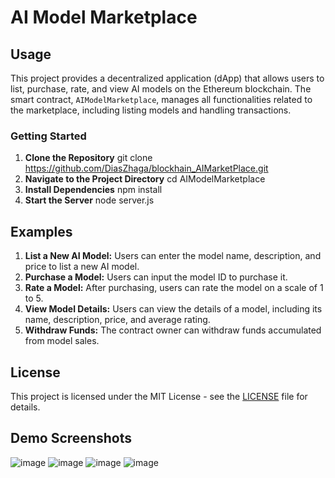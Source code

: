# AI Model Marketplace

## Usage
This project provides a decentralized application (dApp) that allows users to list, purchase, rate, and view AI models on the Ethereum blockchain. 
The smart contract, `AIModelMarketplace`, manages all functionalities related to the marketplace, including listing models and handling transactions.

### Getting Started
1. **Clone the Repository**
   git clone https://github.com/DiasZhaga/blockhain_AIMarketPlace.git
2. **Navigate to the Project Directory** 
   cd AIModelMarketplace
3. **Install Dependencies** 
   npm install
4. **Start the Server**
   node server.js

## Examples
1. **List a New AI Model:** Users can enter the model name, description, and price to list a new AI model.
2. **Purchase a Model:** Users can input the model ID to purchase it.
3. **Rate a Model:** After purchasing, users can rate the model on a scale of 1 to 5.
4. **View Model Details:** Users can view the details of a model, including its name, description, price, and average rating.
5. **Withdraw Funds:** The contract owner can withdraw funds accumulated from model sales.

## License
This project is licensed under the MIT License - see the [LICENSE](LICENSE) file for details.

## Demo Screenshots
![image](https://github.com/user-attachments/assets/ef4bb1eb-9c0d-461f-8541-d98f2ac26d33)
![image](https://github.com/user-attachments/assets/4b46ac25-cccf-4df1-b631-5ede65dceeaf)
![image](https://github.com/user-attachments/assets/a0f8e672-79b9-4967-a628-aa29ee357263)
![image](https://github.com/user-attachments/assets/e369f620-933f-4850-b28e-e5fa031626b6)




